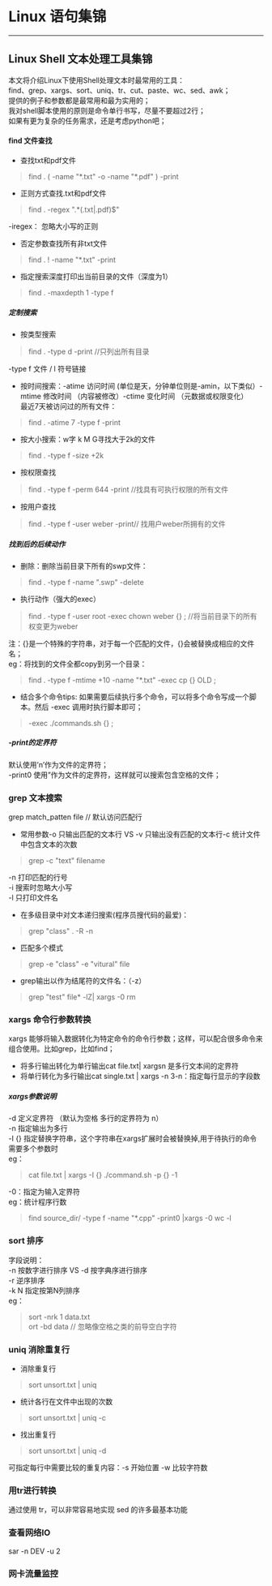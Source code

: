 # Linux 语句集锦
***
## Linux Shell 文本处理工具集锦
本文将介绍Linux下使用Shell处理文本时最常用的工具：  
find、grep、xargs、sort、uniq、tr、cut、paste、wc、sed、awk；  
提供的例子和参数都是最常用和最为实用的；  
我对shell脚本使用的原则是命令单行书写，尽量不要超过2行；  
如果有更为复杂的任务需求，还是考虑python吧；  
#### find 文件查找
* 查找txt和pdf文件  
> find . ( -name "\*.txt" -o -name "\*.pdf" ) -print

* 正则方式查找.txt和pdf文件
> find . -regex  ".\*(.txt|.pdf)$"  

 -iregex： 忽略大小写的正则
* 否定参数查找所有非txt文件
> find . ! -name "\*.txt" -print  

* 指定搜索深度打印出当前目录的文件（深度为1）
> find . -maxdepth 1 -type f  

##### 定制搜索
* 按类型搜索  
> find . -type d -print  //只列出所有目录  

 -type f 文件 / l 符号链接  
* 按时间搜索：-atime 访问时间 (单位是天，分钟单位则是-amin，以下类似）-mtime 修改时间 （内容被修改）-ctime 变化时间 （元数据或权限变化）  
    最近7天被访问过的所有文件：  
> find . -atime 7 -type f -print

* 按大小搜索：w字 k M G寻找大于2k的文件
> find . -type f -size +2k

* 按权限查找
> find . -type f -perm 644 -print //找具有可执行权限的所有文件

* 按用户查找
> find . -type f -user weber -print// 找用户weber所拥有的文件

##### 找到后的后续动作  
* 删除：删除当前目录下所有的swp文件：
> find . -type f -name ".swp" -delete  

* 执行动作（强大的exec）
> find . -type f -user root -exec chown weber {} ; //将当前目录下的所有权变更为weber

 注：{}是一个特殊的字符串，对于每一个匹配的文件，{}会被替换成相应的文件名；  
 eg：将找到的文件全都copy到另一个目录：
> find . -type f -mtime +10 -name "\*.txt" -exec cp {} OLD ;

* 结合多个命令tips: 如果需要后续执行多个命令，可以将多个命令写成一个脚本。然后 -exec 调用时执行脚本即可；   
> -exec ./commands.sh {} \;

##### -print的定界符  
默认使用’n’作为文件的定界符；  
-print0 使用”作为文件的定界符，这样就可以搜索包含空格的文件；  
### grep 文本搜索
grep match_patten file // 默认访问匹配行  
* 常用参数-o 只输出匹配的文本行 VS -v 只输出没有匹配的文本行-c 统计文件中包含文本的次数  
> grep -c "text" filename  

 -n 打印匹配的行号  
 -i 搜索时忽略大小写  
 -l 只打印文件名    
* 在多级目录中对文本递归搜索(程序员搜代码的最爱)：  
> grep "class" . -R -n  

* 匹配多个模式  
> grep -e "class" -e "vitural" file  

* grep输出以作为结尾符的文件名：（-z）  
> grep "test" file\* -lZ| xargs -0 rm  

### xargs 命令行参数转换  
xargs 能够将输入数据转化为特定命令的命令行参数；这样，可以配合很多命令来组合使用。比如grep，比如find；  
* 将多行输出转化为单行输出cat file.txt| xargsn 是多行文本间的定界符  
* 将单行转化为多行输出cat single.txt | xargs -n 3-n：指定每行显示的字段数  
##### xargs参数说明  
-d 定义定界符 （默认为空格 多行的定界符为 n）  
-n 指定输出为多行  
-I {} 指定替换字符串，这个字符串在xargs扩展时会被替换掉,用于待执行的命令需要多个参数时  
eg：  
> cat file.txt | xargs -I {} ./command.sh -p {} -1  

 -0：指定为输入定界符  
 eg：统计程序行数  
> find source_dir/ -type f -name "\*.cpp" -print0 |xargs -0 wc -l

### sort 排序  
字段说明：  
-n 按数字进行排序 VS -d 按字典序进行排序  
-r 逆序排序  
-k N 指定按第N列排序  
eg：  
> sort -nrk 1 data.txt  
> ort -bd data // 忽略像空格之类的前导空白字符  

### uniq 消除重复行  
* 消除重复行  
> sort unsort.txt | uniq

* 统计各行在文件中出现的次数  
> sort unsort.txt | uniq -c  

* 找出重复行  
> sort unsort.txt | uniq -d

 可指定每行中需要比较的重复内容：-s 开始位置 -w 比较字符数  

### 用tr进行转换  
通过使用 tr，可以非常容易地实现 sed 的许多最基本功能

### 查看网络IO
sar -n DEV -u 2

### 网卡流量监控  
